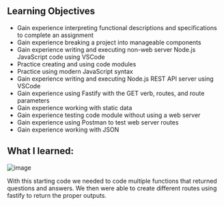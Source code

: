 ## Learning Objectives

- Gain experience interpreting functional descriptions and specifications to complete an assignment
- Gain experience breaking a project into manageable components
- Gain experience writing and executing non-web server Node.js JavaScript code using VSCode
- Practice creating and using code modules
- Practice using modern JavaScript syntax
- Gain experience writing and executing Node.js REST API server using VSCode
- Gain experience using Fastify with the GET verb, routes, and route parameters
- Gain experience working with static data
- Gain experience testing code module without using a web server
- Gain experience using Postman to test web server routes
- Gain experience working with JSON

## What I learned:

![image](https://user-images.githubusercontent.com/83984264/120873790-73787480-c558-11eb-99bb-08a3373326a3.png)

With this starting code we needed to code multiple functions that returned questions and answers. We then were able to create different routes using fastify to return the proper outputs. 
